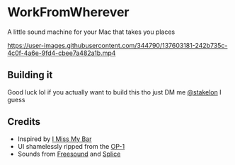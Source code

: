 # WorkFromWherever

A little sound machine for your Mac that takes you places

https://user-images.githubusercontent.com/344790/137603181-242b735c-4c0f-4a6e-9fd4-cbee7a482a1b.mp4


## Building it

Good luck lol if you actually want to build this tho just DM me [@stakelon](https://twitter.com/stakelon) I guess


## Credits

- Inspired by [I Miss My Bar](https://imissmybar.com/)
- UI shamelessly ripped from the [OP-1](https://teenage.engineering/products/op-1)
- Sounds from [Freesound](https://freesound.org/) and [Splice](https://splice.com/)
